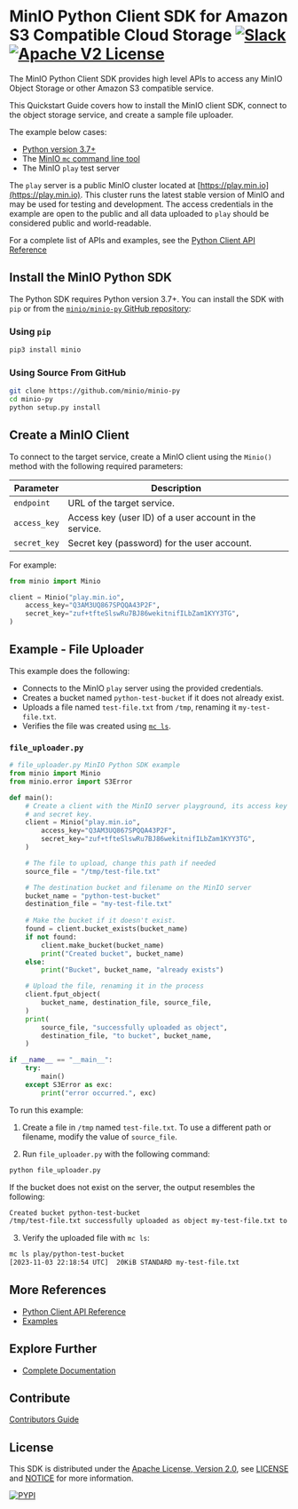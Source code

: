 # MinIO Python Client SDK for Amazon S3 Compatible Cloud Storage [![Slack](https://slack.min.io/slack?type=svg)](https://slack.min.io) [![Apache V2 License](https://img.shields.io/badge/license-Apache%20V2-blue.svg)](https://github.com/minio/minio-py/blob/master/LICENSE)

The MinIO Python Client SDK provides high level APIs to access any MinIO Object Storage or other Amazon S3 compatible service.

This Quickstart Guide covers how to install the MinIO client SDK, connect to the object storage service, and create a sample file uploader.

The example below cases:
- [Python version 3.7+](https://www.python.org/downloads/) 
- The [MinIO `mc` command line tool](https://min.io/docs/minio/linux/reference/minio-mc.html)
- The MinIO `play` test server

The `play` server is a public MinIO cluster located at [https://play.min.io](https://play.min.io).
This cluster runs the latest stable version of MinIO and may be used for testing and development.
The access credentials in the example are open to the public and all data uploaded to `play` should be considered public and world-readable.

For a complete list of APIs and examples, see the [Python Client API Reference](https://min.io/docs/minio/linux/developers/python/API.html)

## Install the MinIO Python SDK

The Python SDK requires Python version 3.7+.
You can install the SDK with `pip` or from the [`minio/minio-py` GitHub repository](https://github.com/minio/minio-py):

### Using `pip`

```sh
pip3 install minio
```

### Using Source From GitHub

```sh
git clone https://github.com/minio/minio-py
cd minio-py
python setup.py install
```

## Create a MinIO Client

To connect to the target service, create a MinIO client using the `Minio()` method with the following required parameters:

| Parameter    | Description                                            |
|--------------|--------------------------------------------------------|
| `endpoint`   | URL of the target service.                             |
| `access_key` | Access key (user ID) of a user account in the service. |
| `secret_key` | Secret key (password) for the user account.            |

For example:

```py
from minio import Minio

client = Minio("play.min.io",
    access_key="Q3AM3UQ867SPQQA43P2F",
    secret_key="zuf+tfteSlswRu7BJ86wekitnifILbZam1KYY3TG",
)
```

## Example - File Uploader

This example does the following:

- Connects to the MinIO `play` server using the provided credentials.
- Creates a bucket named `python-test-bucket` if it does not already exist.
- Uploads a file named `test-file.txt` from `/tmp`, renaming it `my-test-file.txt`.
- Verifies the file was created using [`mc ls`](https://min.io/docs/minio/linux/reference/minio-mc/mc-ls.html).

### `file_uploader.py`

```py
# file_uploader.py MinIO Python SDK example
from minio import Minio
from minio.error import S3Error

def main():
    # Create a client with the MinIO server playground, its access key
    # and secret key.
    client = Minio("play.min.io",
        access_key="Q3AM3UQ867SPQQA43P2F",
        secret_key="zuf+tfteSlswRu7BJ86wekitnifILbZam1KYY3TG",
    )

    # The file to upload, change this path if needed
    source_file = "/tmp/test-file.txt"

    # The destination bucket and filename on the MinIO server
    bucket_name = "python-test-bucket"
    destination_file = "my-test-file.txt"
    
    # Make the bucket if it doesn't exist.
    found = client.bucket_exists(bucket_name)
    if not found:
        client.make_bucket(bucket_name)
        print("Created bucket", bucket_name)
    else:
        print("Bucket", bucket_name, "already exists")

    # Upload the file, renaming it in the process
    client.fput_object(
        bucket_name, destination_file, source_file,
    )
    print(
        source_file, "successfully uploaded as object",
        destination_file, "to bucket", bucket_name,
    )

if __name__ == "__main__":
    try:
        main()
    except S3Error as exc:
        print("error occurred.", exc)
```

To run this example:

1. Create a file in `/tmp` named `test-file.txt`.
   To use a different path or filename, modify the value of `source_file`.

2. Run `file_uploader.py` with the following command:

```sh
python file_uploader.py
```

If the bucket does not exist on the server, the output resembles the following:

```sh
Created bucket python-test-bucket
/tmp/test-file.txt successfully uploaded as object my-test-file.txt to bucket python-test-bucket
```

3. Verify the uploaded file with `mc ls`:

```sh
mc ls play/python-test-bucket
[2023-11-03 22:18:54 UTC]  20KiB STANDARD my-test-file.txt
```

## More References

* [Python Client API Reference](https://min.io/docs/minio/linux/developers/python/API.html)
* [Examples](https://github.com/minio/minio-py/tree/master/examples)

## Explore Further

* [Complete Documentation](https://min.io/docs/minio/kubernetes/upstream/index.html)

## Contribute

[Contributors Guide](https://github.com/minio/minio-py/blob/master/CONTRIBUTING.md)

## License

This SDK is distributed under the [Apache License, Version 2.0](https://www.apache.org/licenses/LICENSE-2.0), see [LICENSE](https://github.com/minio/minio-py/blob/master/LICENSE) and [NOTICE](https://github.com/minio/minio-go/blob/master/NOTICE) for more information.

[![PYPI](https://img.shields.io/pypi/v/minio.svg)](https://pypi.python.org/pypi/minio)
